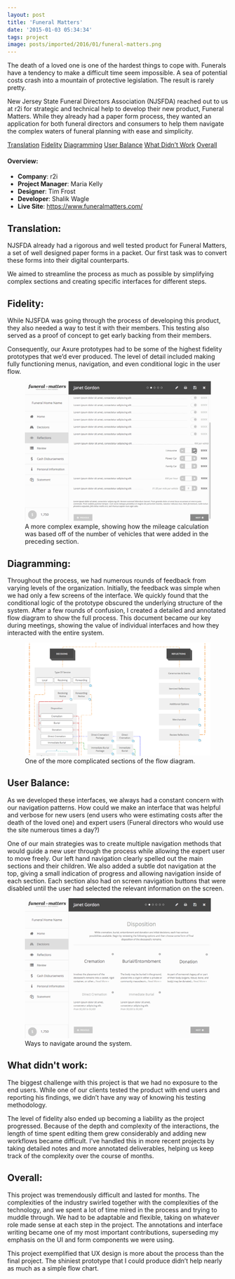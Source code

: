 ```yaml
---
layout: post
title: 'Funeral Matters'
date: '2015-01-03 05:34:34'
tags: project
image: posts/imported/2016/01/funeral-matters.png
---
```


The death of a loved one is one of the hardest things to cope with. Funerals have a tendency to make a difficult time seem impossible. A sea of potential costs crash into a mountain of protective legislation. The result is rarely pretty.

New Jersey State Funeral Directors Association (NJSFDA) reached out to us at r2i for strategic and technical help to develop their new product, Funeral Matters. While they already had a paper form process, they wanted an application for both funeral directors and consumers to help them navigate the complex waters of funeral planning with ease and simplicity.

<div class="anchor-links">
    <a href="#translation">Translation</a>
    <a href="#fidelity">Fidelity</a>
    <a href="#diagramming">Diagramming</a>
    <a href="#userbalance">User Balance</a>
    <a href="#whatdidntwork">What Didn&rsquo;t Work</a>
    <a href="#overall">Overall</a>
</div>

#### Overview:
* **Company**: r2i
* **Project Manager**: Maria Kelly
* **Designer**: Tim Frost
* **Developer**: Shalik Wagle
* **Live Site**: https://www.funeralmatters.com/

## Translation:

NJSFDA already had a rigorous and well tested product for Funeral Matters, a set of well designed paper forms in a packet. Our first task was to convert these forms into their digital counterparts.

We aimed to streamline the process as much as possible by simplifying complex sections and creating specific interfaces for different steps.

## Fidelity:

While NJSFDA was going through the process of developing this product, they also needed a way to test it with their members. This testing also served as a proof of concept to get early backing from their members.

Consequently, our Axure prototypes had to be some of the highest fidelity prototypes that we’d ever produced. The level of detail included making fully functioning menus, navigation, and even conditional logic in the user flow.

<figure>
    <img alt="Example gif that walks through the selection process for vehicle" src="/images/posts/imported/2016/01/njsfda-prototype-fidelity.gif" />
    <figcaption>A more complex example, showing how the mileage calculation was based off of the number of vehicles that were added in the preceding section.</figcaption>
</figure>

## Diagramming:

Throughout the process, we had numerous rounds of feedback from varying levels of the organization. Initially, the feedback was simple when we had only a few screens of the interface. We quickly found that the conditional logic of the prototype obscured the underlying structure of the system.
After a few rounds of confusion, I created a detailed and annotated flow diagram to show the full process. This document became our key during meetings, showing the value of individual interfaces and how they interacted with the entire system.

<figure>
    <img alt="An example of a more detailed section of the flow diagram" src="/images/posts/imported/2016/01/flowchart.png" />
    <figcaption>One of the more complicated sections of the flow diagram.</figcaption>
</figure>

## User Balance:

As we developed these interfaces, we always had a constant concern with our navigation patterns. How could we make an interface that was helpful and verbose for new users (end users who were estimating costs after the death of the loved one) and expert users (Funeral directors who would use the site numerous times a day?)

One of our main strategies was to create multiple navigation methods that would guide a new user through the process while allowing the expert user to move freely. Our left hand navigation clearly spelled out the main sections and their children. We also added a subtle dot navigation at the top, giving a small indication of progress and allowing navigation inside of each section. Each section also had on screen navigation buttons that were disabled until the user had selected the relevant information on the screen.

<figure>
    <img alt="A gif showing examples of the different ways a user can navigate around the system" src="/images/posts/imported/2016/01/njsfda-navigation.gif" />
    <figcaption>Ways to navigate around the system.</figcaption>
</figure>

## What didn't work:

The biggest challenge with this project is that we had no exposure to the end users. While one of our clients tested the product with end users and reporting his findings, we didn’t have any way of knowing his testing methodology.

The level of fidelity also ended up becoming a liability as the project progressed. Because of the depth and complexity of the interactions, the length of time spent editing them grew considerably and adding new workflows became difficult. I’ve handled this in more recent projects by taking detailed notes and more annotated deliverables, helping us keep track of the complexity over the course of months.

## Overall:

This project was tremendously difficult and lasted for months. The complexities of the industry swirled together with the complexities of the technology, and we spent a lot of time mired in the process and trying to muddle through. We had to be adaptable and flexible, taking on whatever role made sense at each step in the project. The annotations and interface writing became one of my most important contributions, superseding my emphasis on the UI and form components we were using.

This project exemplified that UX design is more about the process than the final project. The shiniest prototype that I could produce didn’t help nearly as much as a simple flow chart. 